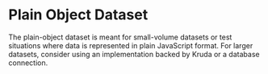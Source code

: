 # Plain Object Dataset

The plain-object dataset is meant for small-volume datasets or test situations where data is represented in plain JavaScript format. For larger datasets, consider using an implementation backed by Kruda or a database connection.
